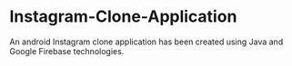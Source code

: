 # Instagram-Clone-Application
An android Instagram clone application has been created using Java and Google Firebase technologies. 
